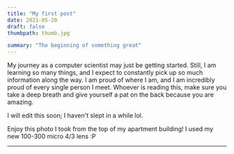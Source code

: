 ```yaml
---
title: "My first post"
date: 2021-05-20
draft: false
thumbpath: thumb.jpg

summary: "The beginning of something great"
---
```


My journey as a computer scientist may just be getting started. Still, I am learning so many things, and I expect to constantly pick up so much information along the way. I am proud of where I am, and I am incredibly proud of every single person I meet. Whoever is reading this, make sure you take a deep breath and give yourself a pat on the back because you are amazing.

I will edit this soon; I haven't slept in a while lol.

Enjoy this photo I took from the top of my apartment building! I used my new 100-300 micro 4/3 lens :P

---
